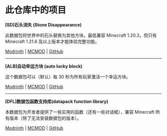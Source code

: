 # 此仓库中的项目

**[SD]石头消失 (Stone Disappearance)**

此数据包将世界中的石头替换为其他方块，最低兼容 Minecraft 1.20.3，但只有 Minecraft 1.21.6 及以上版本才能体验完整功能。

[Modrinth](https://modrinth.com/project/WD7HqNGg) | [MCMOD](https://www.mcmod.cn/class/17176.html) | [GitHub](https://github.com/WhiteElephant-abc/datapack/tree/main/stone-disappearance)

---

**[ALB]自动幸运方块 (auto lucky block)**

这个数据包可以（默认）每 30 秒为所有玩家激活一个幸运方块。

[Modrinth](https://modrinth.com/project/iLfrlAo2) | [MCMOD](https://www.mcmod.cn/class/17203.html) | [GitHub](https://github.com/WhiteElephant-abc/datapack/tree/main/auto-lucky-block)

---

**[DFL]数据包函数支持库(datapack function library)**

本数据包为开发者提供了一些实用的函数（还有一些对话框），兼容 Minecraft 所有版本（除了无法安装数据包的版本）。

[Modrinth](https://modrinth.com/project/xfcXTP3W) | [MCMOD](https://www.mcmod.cn/class/17244.html) | [GitHub](https://github.com/WhiteElephant-abc/datapack/tree/main/datapack-function-library)
